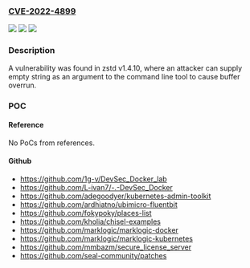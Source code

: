 ### [CVE-2022-4899](https://cve.mitre.org/cgi-bin/cvename.cgi?name=CVE-2022-4899)
![](https://img.shields.io/static/v1?label=Product&message=zstd&color=blue)
![](https://img.shields.io/static/v1?label=Version&message=n%2Fa&color=blue)
![](https://img.shields.io/static/v1?label=Vulnerability&message=CWE-400&color=brighgreen)

### Description

A vulnerability was found in zstd v1.4.10, where an attacker can supply empty string as an argument to the command line tool to cause buffer overrun.

### POC

#### Reference
No PoCs from references.

#### Github
- https://github.com/1g-v/DevSec_Docker_lab
- https://github.com/L-ivan7/-.-DevSec_Docker
- https://github.com/adegoodyer/kubernetes-admin-toolkit
- https://github.com/ardhiatno/ubimicro-fluentbit
- https://github.com/fokypoky/places-list
- https://github.com/kholia/chisel-examples
- https://github.com/marklogic/marklogic-docker
- https://github.com/marklogic/marklogic-kubernetes
- https://github.com/mmbazm/secure_license_server
- https://github.com/seal-community/patches

